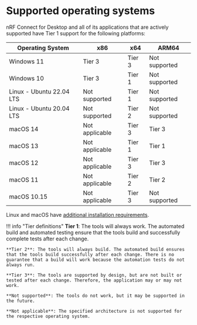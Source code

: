 # Supported operating systems

nRF Connect for Desktop and all of its applications that are actively supported have Tier 1 support for the following platforms:

| Operating System          | x86            | x64           | ARM64         |
|---------------------------|----------------|---------------|---------------|
| Windows 11                | Tier 3         | Tier 3        | Not supported |
| Windows 10                | Tier 3         | Tier 1        | Not supported |
| Linux - Ubuntu 22.04 LTS  | Not supported  | Tier 1        | Not supported |
| Linux - Ubuntu 20.04 LTS  | Not supported  | Tier 2        | Not supported |
| macOS 14                  | Not applicable | Tier 3        | Tier 3        |
| macOS 13                  | Not applicable | Tier 1        | Tier 1        |
| macOS 12                  | Not applicable | Tier 3        | Tier 3        |
| macOS 11                  | Not applicable | Tier 2        | Tier 2        |
| macOS 10.15               | Not applicable | Tier 3        | Not supported |

Linux and macOS have [additional installation requirements](download_cfd.md#requirements).

!!! info "Tier definitions"
    **Tier 1**: The tools will always work. The automated build and automated testing ensure that the tools build and successfully complete tests after each change.

    **Tier 2**: The tools will always build. The automated build ensures that the tools build successfully after each change. There is no guarantee that a build will work because the automation tests do not always run.

    **Tier 3**: The tools are supported by design, but are not built or tested after each change. Therefore, the application may or may not work.

    **Not supported**: The tools do not work, but it may be supported in the future.

    **Not applicable**: The specified architecture is not supported for the respective operating system.